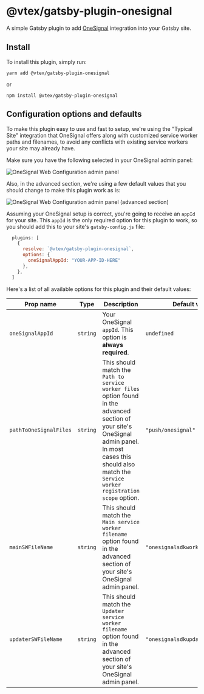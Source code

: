 # @vtex/gatsby-plugin-onesignal

A simple Gatsby plugin to add [OneSignal](https://onesignal.com) integration into your Gatsby site.

## Install

To install this plugin, simply run:

```
yarn add @vtex/gatsby-plugin-onesignal
```

or

```
npm install @vtex/gatsby-plugin-onesignal
```

## Configuration options and defaults

To make this plugin easy to use and fast to setup, we're using the "Typical Site" integration that OneSignal offers along with customized service worker paths and filenames, to avoid any conflicts with existing service workers your site may already have. 

Make sure you have the following selected in your OneSignal admin panel:

![OneSignal Web Configuration admin panel](https://user-images.githubusercontent.com/27777263/117006085-60a32380-acbe-11eb-84b9-57aed02a0812.png)

Also, in the advanced section, we're using a few default values that you should change to make this plugin work as is:

![OneSignal Web Configuration admin panel (advanced section)](https://user-images.githubusercontent.com/27777263/117006425-cd1e2280-acbe-11eb-821c-cb1b546a11a4.png)

Assuming your OneSignal setup is correct, you're going to receive an `appId` for your site. This `appId` is the only required option for this plugin to work, so you should add this to your site's `gatsby-config.js` file:

```js
  plugins: [
    {
      resolve: `@vtex/gatsby-plugin-onesignal`,
      options: {
        oneSignalAppId: "YOUR-APP-ID-HERE"
      },
    },
  ]
```

Here's a list of all available options for this plugin and their default values:

| Prop name | Type     | Description                                                   | Default value |
| --------- | -------- | ------------------------------------------------------------- | ------------- |
| `oneSignalAppId`  | `string`  | Your OneSignal `appId`. This option is **always required**. | `undefined`   |
| `pathToOneSignalFiles`  | `string` | This should match the `Path to service worker files` option found in the advanced section of your site's OneSignal admin panel. In most cases this should also match the `Service worker registration scope` option.    | `"push/onesignal"`   |
| `mainSWFileName`  | `string` | This should match the `Main service worker filename` option found in the advanced section of your site's OneSignal admin panel.   | `"onesignalsdkworker.js"`   |
| `updaterSWFileName`  | `string` | This should match the `Updater service worker filename` option found in the advanced section of your site's OneSignal admin panel.   | `"onesignalsdkupdaterworker.js"`   |
